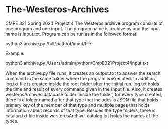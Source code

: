 # The-Westeros-Archives
CMPE 321 Spring 2024 Project 4
The Westeros archive program consists of one program and one input. 
The program name is archive.py and the input name is input.txt. 
Program can be run as in the followed format:

python3 archive.py /full/path/of/input/file

Example:

python3 archive.py /Users/admin/python/CmpE321Project4/input.txt

When the archive.py file runs, it creates an output.txt to answer the search command in the same folder where the program is executed. In addition, log.txt file is created inside the root folder after the initial run. log.txt holds the time and result of every command given in the input file. Also, it creates westerosArchives database folder. Inside the folder, for every type created, there is a folder named after that type that includes a JSON file that holds primary key of the member of that type and multiple pages that holds information about records of that type. Besides the type folders, there is catalog.txt file inside westerosArchive. catalog.txt holds the names of the types.
